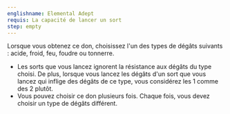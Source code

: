 ```yaml
---
englishname: Elemental Adept
requis: La capacité de lancer un sort
step: empty
---
```

Lorsque vous obtenez ce don, choisissez l'un des types de dégâts suivants : acide, froid, feu, foudre ou tonnerre.

 - Les sorts que vous lancez ignorent la résistance aux dégâts du type choisi. De plus, lorsque vous lancez les dégâts d'un sort que vous lancez qui inflige des dégâts de ce type, vous considérez les 1 comme des 2 plutôt.
 - Vous pouvez choisir ce don plusieurs fois. Chaque fois, vous devez choisir un type de dégâts différent.
